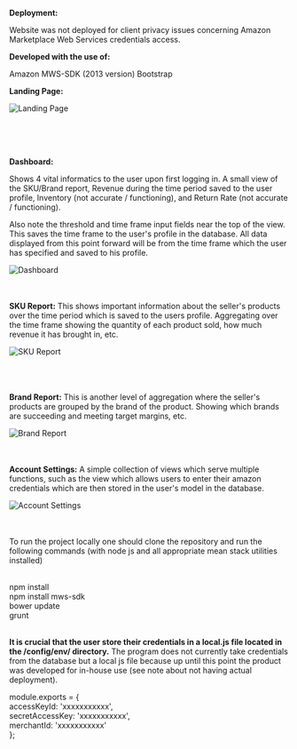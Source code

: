 <b>Deployment:</b>

Website was not deployed for client privacy issues concerning Amazon Marketplace Web Services credentials access.

<b>Developed with the use of:</b>

Amazon MWS-SDK (2013 version)
Bootstrap

<b>Landing Page:</b>

![Landing Page](http://i.imgur.com/sxUfVMB.jpg)

<br /> <br /> <br /> 

<b>Dashboard:</b>

Shows 4 vital informatics to the user upon first logging in.  A small view of the SKU/Brand report, Revenue during the time period saved to the user profile, Inventory (not accurate / functioning), and Return Rate (not accurate / functioning).
	
Also note the threshold and time frame input fields near the top of the view.  This saves the time frame to the user's profile in the database.  All data displayed from this point forward will be from the time frame which the user has specified and saved to his profile.

![Dashboard](http://i.imgur.com/1lWrBUQ.jpg)
<br /> <br /> <br /> 


<b>SKU Report:</b>
	This shows important information about the seller's products over the time period which is saved to the users profile.  Aggregating over the time frame showing the quantity of each product sold, how much revenue it has brought in, etc.

![SKU Report](http://i.imgur.com/eFHc19X.png)
<br /> <br /> <br /> <br /> 


<b>Brand Report:</b>
	This is another level of aggregation where the seller's products are grouped by the brand of the product.  Showing which brands are succeeding and meeting target margins, etc.

![Brand Report](http://i.imgur.com/CK5hLNs.png)
<br /> <br /> <br /> 


<b>Account Settings:</b>
	A simple collection of views which serve multiple functions, such as the view which allows users to enter their amazon credentials which are then stored in the user's model in the database.

![Account Settings](http://i.imgur.com/eVjvWOy.png)
<br /> <br /> <br /> 


To run the project locally one should clone the repository and run the following commands (with node js and all appropriate mean stack utilities installed)

<br /> 
npm install<br /> 
npm install mws-sdk<br /> 
bower update<br /> 
grunt<br /> <br /> 

<b> It is crucial that the user store their credentials in a local.js file located in the /config/env/ directory.</b>
The program does not currently take credentials from the database but a local js file because up until this point the product was developed for in-house use (see note about not having actual deployment).

module.exports = {<br /> 
  accessKeyId: 'xxxxxxxxxxx', <br /> 
  secretAccessKey: 'xxxxxxxxxxx', <br /> 
  merchantId: 'xxxxxxxxxxx'<br /> 
};<br /> 
